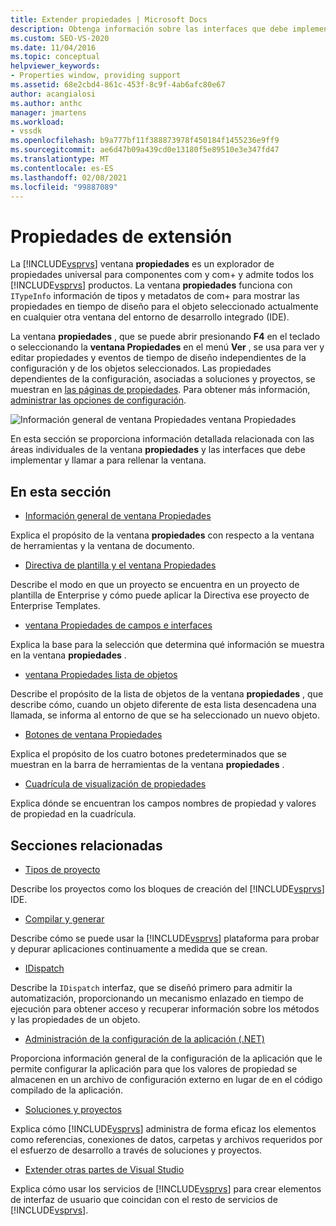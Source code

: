 ```yaml
---
title: Extender propiedades | Microsoft Docs
description: Obtenga información sobre las interfaces que debe implementar y llame a para extender la lista de propiedades en el ventana Propiedades de Visual Studio.
ms.custom: SEO-VS-2020
ms.date: 11/04/2016
ms.topic: conceptual
helpviewer_keywords:
- Properties window, providing support
ms.assetid: 68e2cbd4-861c-453f-8c9f-4ab6afc80e67
author: acangialosi
ms.author: anthc
manager: jmartens
ms.workload:
- vssdk
ms.openlocfilehash: b9a777bf11f388873978f450184f1455236e9ff9
ms.sourcegitcommit: ae6d47b09a439cd0e13180f5e89510e3e347fd47
ms.translationtype: MT
ms.contentlocale: es-ES
ms.lasthandoff: 02/08/2021
ms.locfileid: "99887089"
---
```

# <a name="extend-properties"></a>Propiedades de extensión
La [!INCLUDE[vsprvs](../../code-quality/includes/vsprvs_md.md)] ventana **propiedades** es un explorador de propiedades universal para componentes com y com+ y admite todos los [!INCLUDE[vsprvs](../../code-quality/includes/vsprvs_md.md)] productos. La ventana **propiedades** funciona con `ITypeInfo` información de tipos y metadatos de com+ para mostrar las propiedades en tiempo de diseño para el objeto seleccionado actualmente en cualquier otra ventana del entorno de desarrollo integrado (IDE).

 La ventana **propiedades** , que se puede abrir presionando **F4** en el teclado o seleccionando la **ventana Propiedades** en el menú **Ver** , se usa para ver y editar propiedades y eventos de tiempo de diseño independientes de la configuración y de los objetos seleccionados. Las propiedades dependientes de la configuración, asociadas a soluciones y proyectos, se muestran en [las páginas de propiedades](../../extensibility/internals/property-pages.md). Para obtener más información, [administrar las opciones de configuración](../../extensibility/internals/managing-configuration-options.md).

 ![Información general de ventana Propiedades](../../extensibility/internals/media/vspropertieswindow.png "vsPropertiesWindow") ventana Propiedades

 En esta sección se proporciona información detallada relacionada con las áreas individuales de la ventana **propiedades** y las interfaces que debe implementar y llamar a para rellenar la ventana.

## <a name="in-this-section"></a>En esta sección
- [Información general de ventana Propiedades](../../extensibility/internals/properties-window-overview.md)

 Explica el propósito de la ventana **propiedades** con respecto a la ventana de herramientas y la ventana de documento.

- [Directiva de plantilla y el ventana Propiedades](../../extensibility/internals/template-policy-and-the-properties-window.md)

 Describe el modo en que un proyecto se encuentra en un proyecto de plantilla de Enterprise y cómo puede aplicar la Directiva ese proyecto de Enterprise Templates.

- [ventana Propiedades de campos e interfaces](../../extensibility/internals/properties-window-fields-and-interfaces.md)

 Explica la base para la selección que determina qué información se muestra en la ventana **propiedades** .

- [ventana Propiedades lista de objetos](../../extensibility/internals/properties-window-object-list.md)

 Describe el propósito de la lista de objetos de la ventana **propiedades** , que describe cómo, cuando un objeto diferente de esta lista desencadena una llamada, se informa al entorno de que se ha seleccionado un nuevo objeto.

- [Botones de ventana Propiedades](../../extensibility/internals/properties-window-buttons.md)

 Explica el propósito de los cuatro botones predeterminados que se muestran en la barra de herramientas de la ventana **propiedades** .

- [Cuadrícula de visualización de propiedades](../../extensibility/internals/properties-display-grid.md)

 Explica dónde se encuentran los campos nombres de propiedad y valores de propiedad en la cuadrícula.

## <a name="related-sections"></a>Secciones relacionadas
- [Tipos de proyecto](../../extensibility/internals/project-types.md)

 Describe los proyectos como los bloques de creación del [!INCLUDE[vsprvs](../../code-quality/includes/vsprvs_md.md)] IDE.

- [Compilar y generar](../../ide/compiling-and-building-in-visual-studio.md)

 Describe cómo se puede usar la [!INCLUDE[vsprvs](../../code-quality/includes/vsprvs_md.md)] plataforma para probar y depurar aplicaciones continuamente a medida que se crean.

- [IDispatch](/previous-versions/windows/desktop/api/oaidl/nn-oaidl-idispatch)

 Describe la `IDispatch` interfaz, que se diseñó primero para admitir la automatización, proporcionando un mecanismo enlazado en tiempo de ejecución para obtener acceso y recuperar información sobre los métodos y las propiedades de un objeto.

- [Administración de la configuración de la aplicación (.NET)](../../ide/managing-application-settings-dotnet.md)

 Proporciona información general de la configuración de la aplicación que le permite configurar la aplicación para que los valores de propiedad se almacenen en un archivo de configuración externo en lugar de en el código compilado de la aplicación.

- [Soluciones y proyectos](../../ide/solutions-and-projects-in-visual-studio.md)

 Explica cómo [!INCLUDE[vsprvs](../../code-quality/includes/vsprvs_md.md)] administra de forma eficaz los elementos como referencias, conexiones de datos, carpetas y archivos requeridos por el esfuerzo de desarrollo a través de soluciones y proyectos.

- [Extender otras partes de Visual Studio](../../extensibility/extending-other-parts-of-visual-studio.md)

 Explica cómo usar los servicios de [!INCLUDE[vsprvs](../../code-quality/includes/vsprvs_md.md)] para crear elementos de interfaz de usuario que coincidan con el resto de servicios de [!INCLUDE[vsprvs](../../code-quality/includes/vsprvs_md.md)].
